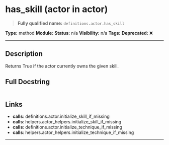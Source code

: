 # has_skill (actor in actor)
> **Fully qualified name:** `definitions.actor.has_skill`

**Type:** method
**Module:** 
**Status:** n/a
**Visibility:** n/a
**Tags:** 
**Deprecated:** ❌

---

## Description
Returns True if the actor currently owns the given skill.

## Full Docstring
```

```

## Links
- **calls**: definitions.actor.initialize_skill_if_missing
- **calls**: helpers.actor_helpers.initialize_skill_if_missing
- **calls**: definitions.actor.initialize_technique_if_missing
- **calls**: helpers.actor_helpers.initialize_technique_if_missing


---
